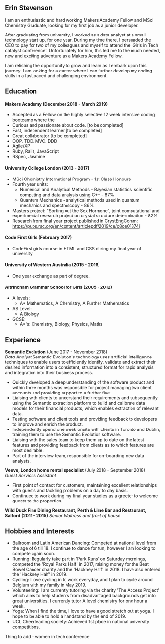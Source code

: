 ## Erin Stevenson

I am an enthusiastic and hard working Makers Academy Fellow and MSci Chemistry Graduate, looking for my first job as a junior developer.

After graduating from university, I worked as a data analyst at a small technology start up, for one year. During my time there, I persuaded the CEO to pay for two of my colleagues and myself to attend the 'Girls in Tech catalyst conference'. Unfortunately for him, this led me to the much needed, new and exciting adventure as a Makers Academy Fellow.

I am relishing the opportunity to grow and learn as I embark upon this journey. I am looking for a career where I can further develop my coding skills in a fast paced and challenging environment.

## Education

#### Makers Academy (December 2018 - March 2019)

- Accepted as a Fellow on the highly selective 12 week intensive coding bootcamp where the
- Curious and passionate about code. [to be completed]
- Fast, independent learner [to be completed]
- Great collaborator [to be completed]
- OOP, TDD, MVC, DDD
- Agile/XP
- Ruby, Rails, JavaScript
- RSpec, Jasmine

#### University College London (2013 - 2017)

- MSci Chemistry International Program - 1st Class Honours
- Fourth year units:
    - Numerical and Analytical Methods - Bayesian statistics,    scientific computing and data analysis using C++ - 87%
    - Quantum Mechanics - analytical methods used in quantum mechanics and spectroscopy - 86%
- Masters project: "Sorting out the Sex Hormone", joint computational and experimental research project on crystal structure determination - 82%
- Research from final year project published in CrystEngComm:
 https://pubs.rsc.org/en/content/articlepdf/2019/ce/c8ce01874j

#### Code First Girls (February 2017)

- CodeFirst girls course in HTML and CSS during my final year of university.

#### University of Western Australia (2015 - 2016)

-  One year exchange as part of degree.

#### Altrincham Grammar School for Girls (2005 - 2012)

- A levels:
    - A* Mathematics, A Chemistry, A Further Mathematics
- AS Level:
    - A Biology
- GCSE:
    - A*'s: Chemistry, Biology, Physics, Maths

## Experience

**Semantic Evolution** (June 2017 - November 2018)    
*Data Analyst*
Semantic Evolution's technology uses artificial intelligence techniques to enable users to efficiently identify, validate and extract their desired information into a consistent, structured format for rapid analysis and integration into their business process.
  -  Quickly developed a deep understanding of the software product  and within three months was responsible for project managing two client accounts and providing support to a further five.
  - Liaising with clients to understand their requirements and subsequently using the Semantic extraction platform to build and calibrate data models for their financial products, which enables extraction of relevant data.  
  - Testing software and client tools and providing feedback to developers to improve and enrich the product.
  - Independently spend one week onsite with clients in Toronto and Dublin, training them to use the Semantic Evolution software.
  - Liaising with the sales team to keep them up to date on the latest features and providing feedback from clients as to which features are most desirable.
  - Part of the interview team, responsible for on-boarding new data analysts.

**Veeve, London home rental specialist** (July 2018 - September 2018)   
*Guest Services Assistant*  
  - First point of contact for customers, maintaining excellent relationships with guests and tackling problems on a day to day basis.
  - Continued to work during my final year studies as a greeter to welcome guests to the properties.

**Wild Duck Fine Dining Restaurant, Perth & Lime Bar and Restaurant, Salford (2011 - 2015)**
*Senior Waitress and front of house*

## Hobbies and Interests
- Ballroom and Latin American Dancing: Competed at national level from the age of 6 till 18. I continue to dance for fun, however I am looking to compete again soon.
- Running: Regularly take part in 'Park Runs' on Saturday mornings, competed the 'Royal Parks Half' in 2017, raising money for the Beat Bowel Cancer charity and the 'Hackney Half' in 2018. I have also entered the 'Hackney Half' in 2019.
- Cycling: I love cycling in to work everyday, and I plan to cycle around Belgium with my family in May 2019.
- Volunteering: I am currently tutoring via the charity 'The Access Project' which aims to help students from disadvantaged backgrounds get into great universities. I currently tutor A level chemistry for one hour a week.
- Yoga: When I find the time, I love to have a good stretch out at yoga. I hope to be able to hold a handstand by the end of 2019.
- UCL Cheerleading society: Achieved 1st place in national university competitions.


Thing to add - women in tech conference
